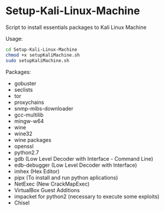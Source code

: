 # Setup-Kali-Linux-Machine

Script to install essentials packages to Kali Linux Machine

Usage:
```sh
cd Setup-Kali-Linux-Machine
chmod +x setupKaliMachine.sh
sudo setupKaliMachine.sh
```


Packages:
- gobuster
- seclists
- tor
- proxychains
- snmp-mibs-downloader
- gcc-multilib
- mingw-w64
- wine
- wine32
- wine packages
- openssl
- python2.7
- gdb (Low Level Decoder with Interface - Command Line)
- edb-debugger (Low Level Decoder with Interface)
- imhex (Hex Editor)
- pipx (To install and run python aplications)
- NetExec (New CrackMapExec)
- VirtualBox Guest Additions
- impacket for python2 (necessary to execute some exploits)
- Chisel

